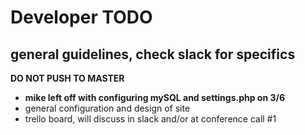 # Developer TODO

## general guidelines, check slack for specifics

**DO NOT PUSH TO MASTER**
- **mike left off with configuring mySQL and settings.php on 3/6**
- general configuration and design of site
- trello board, will discuss in slack and/or at conference call #1

